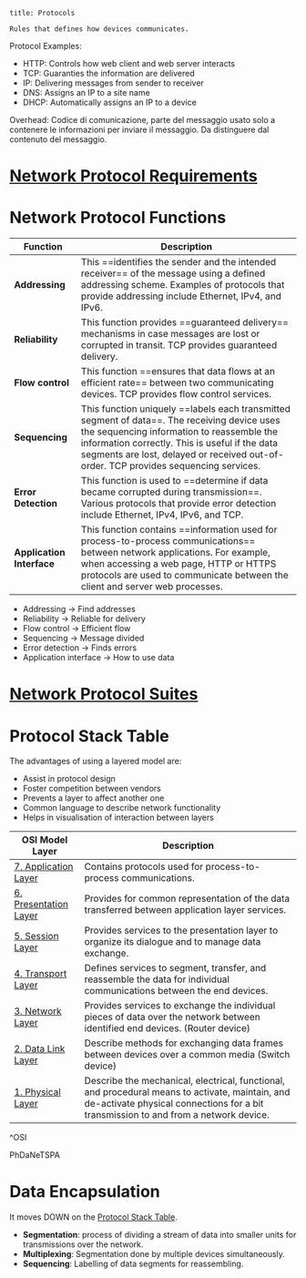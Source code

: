 
```ad-abstract
title: Protocols

Rules that defines how devices communicates.
```

Protocol Examples:

- HTTP: Controls how web client and web server interacts
- TCP: Guaranties the information are delivered
- IP: Delivering messages from sender to receiver
- DNS: Assigns an IP to a site name
- DHCP: Automatically assigns an IP to a device

Overhead: Codice di comunicazione, parte del messaggio usato solo a contenere le informazioni per inviare il messaggio. Da distinguere dal contenuto del messaggio.

# [Network Protocol Requirements](Network%20Protocol%20Requirements.md)

# Network Protocol Functions

| Function                  | Description                                                                                                                                                                                                                                                                         |
| ------------------------- | ----------------------------------------------------------------------------------------------------------------------------------------------------------------------------------------------------------------------------------------------------------------------------------- |
| **Addressing**            | This ==identifies the sender and the intended receiver== of the message using a defined addressing scheme. Examples of protocols that provide addressing include Ethernet, IPv4, and IPv6.                                                                                          |
| **Reliability**           | This function provides ==guaranteed delivery== mechanisms in case messages are lost or corrupted in transit. TCP provides guaranteed delivery.                                                                                                                                      |
| **Flow control**          | This function ==ensures that data flows at an efficient rate== between two communicating devices. TCP provides flow control services.                                                                                                                                               | 
| **Sequencing**            | This function uniquely ==labels each transmitted segment of data==. The receiving device uses the sequencing information to reassemble the information correctly. This is useful if the data segments are lost, delayed or received out-of-order. TCP provides sequencing services. |
| **Error Detection**       | This function is used to ==determine if data became corrupted during transmission==. Various protocols that provide error detection include Ethernet, IPv4, IPv6, and TCP.                                                                                                          |
| **Application Interface** | This function contains ==information used for process-to-process communications== between network applications. For example, when accessing a web page, HTTP or HTTPS protocols are used to communicate between the client and server web processes.                                |

- Addressing -> Find addresses
- Reliability -> Reliable for delivery
- Flow control -> Efficient flow
- Sequencing -> Message divided
- Error detection -> Finds errors
- Application interface -> How to use data

# [Network Protocol Suites](Network%20Protocol%20Suites.md)

# Protocol Stack Table

The advantages of using a layered model are:

- Assist in protocol design
- Foster competition between vendors
- Prevents a layer to affect another one
- Common language to describe network functionality
- Helps in visualisation of interaction between layers

| OSI Model Layer                                  | Description                                                                                                                                                                            |
| ------------------------------------------------ | -------------------------------------------------------------------------------------------------------------------------------------------------------------------------------------- |
| [7. Application Layer](Application%20Layer.md)   | Contains protocols used for process-to-process communications.                                                                                                                         |
| [6. Presentation Layer](Presentation%20Layer.md) | Provides for common representation of the data transferred between application layer services.                                                                                         |
| [5. Session Layer](Session%20Layer.md)           | Provides services to the presentation layer to organize its dialogue and to manage data exchange.                                                                                      |
| [4. Transport Layer](Transport%20Layer.md)       | Defines services to segment, transfer, and reassemble the data for individual communications between the end devices.                                                                  |
| [3. Network Layer](Network%20Layer.md)           | Provides services to exchange the individual pieces of data over the network between identified end devices. (Router device)                                                           |
| [2. Data Link Layer](Data%20Link%20Layer.md)     | Describe methods for exchanging data frames between devices over a common media (Switch device)                                                                                        |
| [1. Physical Layer](Physical%20Layer.md)         | Describe the mechanical, electrical, functional, and procedural means to activate, maintain, and de-activate physical connections for a bit transmission to and from a network device. |
^OSI

PhDaNeTSPA

# Data Encapsulation

It moves DOWN on the [Protocol Stack Table](#Protocol%20Stack%20Table).

- **Segmentation**: process of dividing a stream of data into smaller units for transmissions over the network.
- **Multiplexing**: Segmentation done by multiple devices simultaneously.
- **Sequencing**: Labelling of data segments for reassembling.

